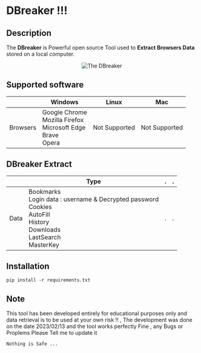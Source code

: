 __DBreaker !!!__
==

Description
----
The __DBreaker__ is Powerful open source Tool used to __Extract Browsers Data__ stored on a local computer. 

<p align="center"><img src="https://g.top4top.io/p_2599h18l31.png" alt="The DBreaker"></p>


Supported software
----

|  | Windows    | Linux  | Mac |
| -- | -- | -- | -- |
| Browsers | Google Chrome<br>Mozilla Firefox<br>Microsoft Edge<br>Brave<br>Opera | Not Supported | Not Supported |

DBreaker Extract
----
|  | Type   |.|.
| -- | -- | -- | -- |
| Data | Bookmarks<br>Login data : username & Decrypted password<br>Cookies<br>AutoFill<br>History<br>Downloads<br>LastSearch<br>MasterKey|. | .|

Installation
----
```
pip install -r requirements.txt
```

Note
----
This tool has been developed entirely for educational purposes only and data retrieval is to be used at your own risk !!
,
The development was done on the date 2023/02/13 and the tool works perfectly Fine , any Bugs or Proplems Please Tell me to update it
```
Nothing is Safe ...
```
